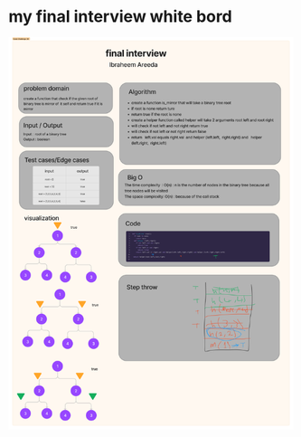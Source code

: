 # my final interview white bord
![](https://github.com/ibraheem-areeda/Computational-Thinking/blob/ac68f9fdd73ba6f42f9fcf17e0057b2fc948ab65/cc%20final.png)
